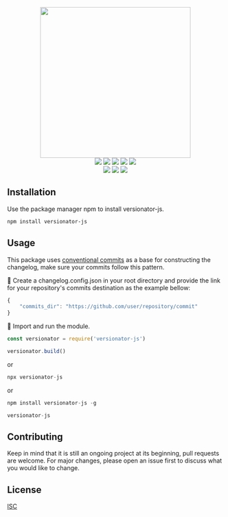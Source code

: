 <div align="center">
    <img width="350px" src="https://raw.githubusercontent.com/gist/prynssmaia/78cc9954ce6810647a2ab4035e1e1ac2/raw/206d5a3cf4addb6e6aa5b0fd620ccf836cb0b98b/versionator.svg"/>
</div>

<div align="center">
    <a target="_blank"><img src="https://img.shields.io/librariesio/release/npm/versionator-js?labelColor=0D1117&color=cd52d0" target="_blank"></a>
    <a target="_blank"><img src="https://img.shields.io/npm/dw/versionator-js?labelColor=0D1117&color=ac3bc8" target="_blank"></a>
    <a target="_blank"><img src="https://img.shields.io/github/issues-raw/sousadiego11/versionator-js?labelColor=0D1117&color=8825c0" target="_blank"></a>
    <a target="_blank"><img src="https://img.shields.io/github/languages/code-size/sousadiego11/versionator-js?labelColor=0D1117&color=5c13b9" target="_blank"></a>
    <a target="_blank"><img src="https://img.shields.io/npm/l/versionator-js?labelColor=0D1117&color=3C087D" target="_blank"></a>  
</div>
 <div align="center">
  <a target="_blank"><img src="https://img.shields.io/badge/Node.js-43853D?style=for-the-badge&logo=node.js&logoColor=white" target="_blank"></a>
  <a target="_blank"><img src="https://img.shields.io/badge/git-%23F05033.svg?style=for-the-badge&logo=git&logoColor=white" target="_blank"></a>
  <a target="_blank"><img src="https://img.shields.io/badge/Markdown-000000?style=for-the-badge&logo=markdown&logoColor=white" target="_blank"></a>
</div>

## Installation

Use the package manager npm to install versionator-js.

```bash
npm install versionator-js
```

## Usage
This package uses [conventional commits](https://www.conventionalcommits.org/en/v1.0.0/) as a base for constructing the changelog, make sure your commits follow this pattern.

📝 Create a changelog.config.json in your root directory and provide the link for your repository's commits destination as the example bellow:
```javascript
{
    "commits_dir": "https://github.com/user/repository/commit"
}
```


📌 Import and run the module.
```javascript
const versionator = require('versionator-js')

versionator.build()
```

or

```javascript
npx versionator-js
```

or

```javascript
npm install versionator-js -g

versionator-js
```

## Contributing
Keep in mind that it is still an ongoing project at its beginning, pull requests are welcome. For major changes, please open an issue first to discuss what you would like to change.

## License
[ISC](https://opensource.org/licenses/ISC)
